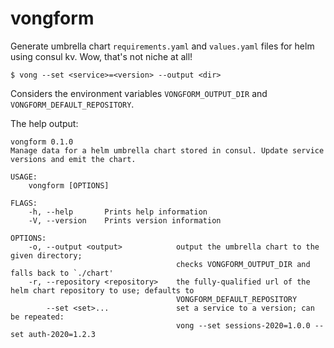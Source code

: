 # vongform

Generate umbrella chart `requirements.yaml` and `values.yaml` files for helm
using consul kv. Wow, that's not niche at all!

```
$ vong --set <service>=<version> --output <dir>
```

Considers the environment variables `VONGFORM_OUTPUT_DIR` and `VONGFORM_DEFAULT_REPOSITORY`.

The help output:

```
vongform 0.1.0
Manage data for a helm umbrella chart stored in consul. Update service versions and emit the chart.

USAGE:
    vongform [OPTIONS]

FLAGS:
    -h, --help       Prints help information
    -V, --version    Prints version information

OPTIONS:
    -o, --output <output>            output the umbrella chart to the given directory;
                                     checks VONGFORM_OUTPUT_DIR and falls back to `./chart'
    -r, --repository <repository>    the fully-qualified url of the helm chart repository to use; defaults to
                                     VONGFORM_DEFAULT_REPOSITORY
        --set <set>...               set a service to a version; can be repeated:
                                     vong --set sessions-2020=1.0.0 --set auth-2020=1.2.3
```
